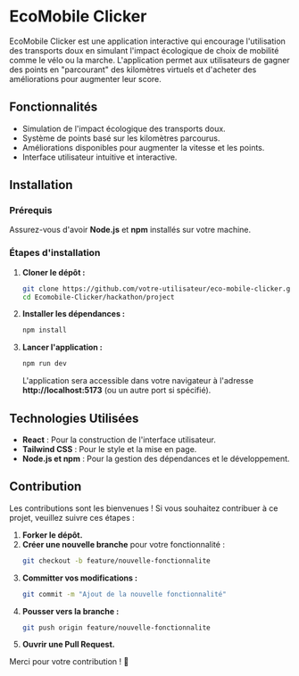 # EcoMobile Clicker

EcoMobile Clicker est une application interactive qui encourage l'utilisation des transports doux en simulant l'impact écologique de choix de mobilité comme le vélo ou la marche. L'application permet aux utilisateurs de gagner des points en "parcourant" des kilomètres virtuels et d'acheter des améliorations pour augmenter leur score.

## Fonctionnalités

- Simulation de l'impact écologique des transports doux.
- Système de points basé sur les kilomètres parcourus.
- Améliorations disponibles pour augmenter la vitesse et les points.
- Interface utilisateur intuitive et interactive.

## Installation

### Prérequis

Assurez-vous d'avoir **Node.js** et **npm** installés sur votre machine.

### Étapes d'installation

1. **Cloner le dépôt :**
   ```bash
   git clone https://github.com/votre-utilisateur/eco-mobile-clicker.git
   cd Ecomobile-Clicker/hackathon/project
   ```

2. **Installer les dépendances :**
   ```bash
   npm install
   ```

3. **Lancer l'application :**
   ```bash
   npm run dev
   ```
   L'application sera accessible dans votre navigateur à l'adresse **http://localhost:5173** (ou un autre port si spécifié).

## Technologies Utilisées

- **React** : Pour la construction de l'interface utilisateur.
- **Tailwind CSS** : Pour le style et la mise en page.
- **Node.js et npm** : Pour la gestion des dépendances et le développement.

## Contribution

Les contributions sont les bienvenues ! Si vous souhaitez contribuer à ce projet, veuillez suivre ces étapes :

1. **Forker le dépôt.**
2. **Créer une nouvelle branche** pour votre fonctionnalité :
   ```bash
   git checkout -b feature/nouvelle-fonctionnalite
   ```
3. **Committer vos modifications :**
   ```bash
   git commit -m "Ajout de la nouvelle fonctionnalité"
   ```
4. **Pousser vers la branche :**
   ```bash
   git push origin feature/nouvelle-fonctionnalite
   ```
5. **Ouvrir une Pull Request.**

Merci pour votre contribution ! 🎉


